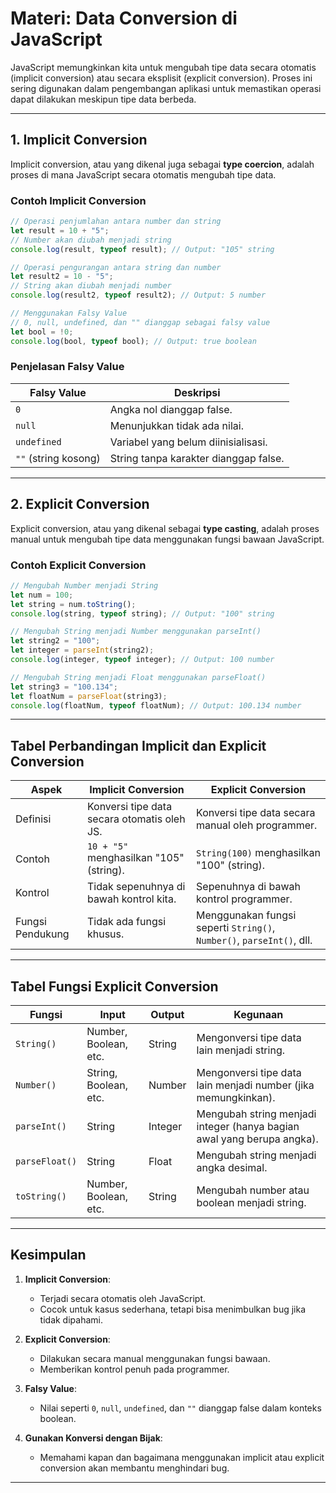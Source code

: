 # Materi: Data Conversion di JavaScript

JavaScript memungkinkan kita untuk mengubah tipe data secara otomatis (implicit conversion) atau secara eksplisit (explicit conversion). Proses ini sering digunakan dalam pengembangan aplikasi untuk memastikan operasi dapat dilakukan meskipun tipe data berbeda.

---

## 1. Implicit Conversion

Implicit conversion, atau yang dikenal juga sebagai **type coercion**, adalah proses di mana JavaScript secara otomatis mengubah tipe data.

### Contoh Implicit Conversion

```javascript
// Operasi penjumlahan antara number dan string
let result = 10 + "5";
// Number akan diubah menjadi string
console.log(result, typeof result); // Output: "105" string

// Operasi pengurangan antara string dan number
let result2 = 10 - "5";
// String akan diubah menjadi number
console.log(result2, typeof result2); // Output: 5 number

// Menggunakan Falsy Value
// 0, null, undefined, dan "" dianggap sebagai falsy value
let bool = !0;
console.log(bool, typeof bool); // Output: true boolean
```

### Penjelasan Falsy Value

| Falsy Value          | Deskripsi                             |
| -------------------- | ------------------------------------- |
| `0`                  | Angka nol dianggap false.             |
| `null`               | Menunjukkan tidak ada nilai.          |
| `undefined`          | Variabel yang belum diinisialisasi.   |
| `""` (string kosong) | String tanpa karakter dianggap false. |

---

## 2. Explicit Conversion

Explicit conversion, atau yang dikenal sebagai **type casting**, adalah proses manual untuk mengubah tipe data menggunakan fungsi bawaan JavaScript.

### Contoh Explicit Conversion

```javascript
// Mengubah Number menjadi String
let num = 100;
let string = num.toString();
console.log(string, typeof string); // Output: "100" string

// Mengubah String menjadi Number menggunakan parseInt()
let string2 = "100";
let integer = parseInt(string2);
console.log(integer, typeof integer); // Output: 100 number

// Mengubah String menjadi Float menggunakan parseFloat()
let string3 = "100.134";
let floatNum = parseFloat(string3);
console.log(floatNum, typeof floatNum); // Output: 100.134 number
```

---

## Tabel Perbandingan Implicit dan Explicit Conversion

| Aspek            | Implicit Conversion                         | Explicit Conversion                                                   |
| ---------------- | ------------------------------------------- | --------------------------------------------------------------------- |
| Definisi         | Konversi tipe data secara otomatis oleh JS. | Konversi tipe data secara manual oleh programmer.                     |
| Contoh           | `10 + "5"` menghasilkan "105" (string).     | `String(100)` menghasilkan "100" (string).                            |
| Kontrol          | Tidak sepenuhnya di bawah kontrol kita.     | Sepenuhnya di bawah kontrol programmer.                               |
| Fungsi Pendukung | Tidak ada fungsi khusus.                    | Menggunakan fungsi seperti `String()`, `Number()`, `parseInt()`, dll. |

---

## Tabel Fungsi Explicit Conversion

| Fungsi         | Input                 | Output  | Kegunaan                                                               |
| -------------- | --------------------- | ------- | ---------------------------------------------------------------------- |
| `String()`     | Number, Boolean, etc. | String  | Mengonversi tipe data lain menjadi string.                             |
| `Number()`     | String, Boolean, etc. | Number  | Mengonversi tipe data lain menjadi number (jika memungkinkan).         |
| `parseInt()`   | String                | Integer | Mengubah string menjadi integer (hanya bagian awal yang berupa angka). |
| `parseFloat()` | String                | Float   | Mengubah string menjadi angka desimal.                                 |
| `toString()`   | Number, Boolean, etc. | String  | Mengubah number atau boolean menjadi string.                           |

---

## Kesimpulan

1. **Implicit Conversion**:

   - Terjadi secara otomatis oleh JavaScript.
   - Cocok untuk kasus sederhana, tetapi bisa menimbulkan bug jika tidak dipahami.

2. **Explicit Conversion**:

   - Dilakukan secara manual menggunakan fungsi bawaan.
   - Memberikan kontrol penuh pada programmer.

3. **Falsy Value**:

   - Nilai seperti `0`, `null`, `undefined`, dan `""` dianggap false dalam konteks boolean.

4. **Gunakan Konversi dengan Bijak**:
   - Memahami kapan dan bagaimana menggunakan implicit atau explicit conversion akan membantu menghindari bug.

---
